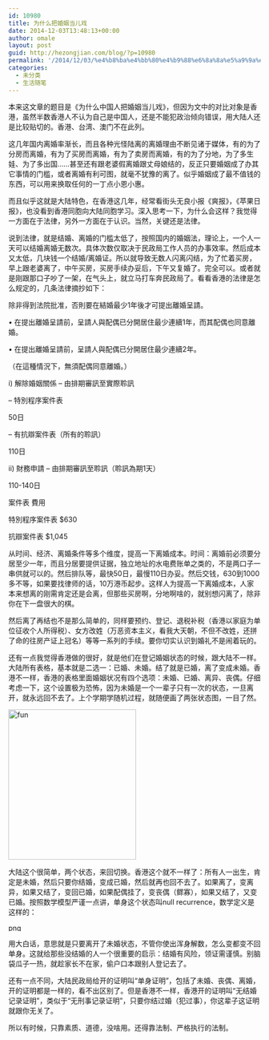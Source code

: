 ```yaml
---
id: 10980
title: 为什么把婚姻当儿戏
date: 2014-12-03T13:48:13+00:00
author: omale
layout: post
guid: http://hezongjian.com/blog/?p=10980
permalink: '/2014/12/03/%e4%b8%ba%e4%bb%80%e4%b9%88%e6%8a%8a%e5%a9%9a%e5%a7%bb%e5%bd%93%e5%84%bf%e6%88%8f/'
categories:
  - 未分类
  - 生活随笔
---
```

本来这文章的题目是《为什么中国人把婚姻当儿戏》，但因为文中的对比对象是香港，虽然半数香港人不认为自己是中国人，还是不能犯政治倾向错误，用大陆人还是比较贴切的。香港、台湾、澳门不在此列。

这几年国内离婚率渐长，而且各种光怪陆离的离婚理由不断见诸于媒体，有的为了分房而离婚，有为了买房而离婚，有为了卖房而离婚，有的为了分地，为了多生娃、为了多出国……甚至还有跟老婆假离婚跟丈母娘结的，反正只要婚姻成了办其它事情的门槛，或者离婚有利可图，就毫不犹豫的离了。似乎婚姻成了最不值钱的东西，可以用来换取任何的一丁点小恩小惠。

而且似乎这就是大陆特色，在香港这几年，经常看街头无良小报《爽报》，《苹果日报》，也没看到香港同胞向大陆同胞学习。深入思考一下，为什么会这样？我觉得一方面在于法律，另外一方面在于认识。当然，关键还是法律。

说到法律，就是结婚、离婚的门槛太低了，按照国内的婚姻法，理论上，一个人一天可以结婚离婚无数次。具体次数仅取决于民政局工作人员的办事效率。然后成本又太低，几块钱一个结婚/离婚证。所以就导致无数人闪离闪结，为了忙着买房，早上跟老婆离了，中午买房，买房手续办妥后，下午又复婚了。完全可以。或者就是刚跟那口子吵了一架，在气头上，就立马打车奔民政局了。看看香港的法律是怎么规定的，几条法律摘抄如下：

除非得到法院批准，否則要在結婚最少1年後才可提出離婚呈請。

• 在提出離婚呈請前，呈請人與配偶已分開居住最少連續1年，而其配偶也同意離婚。
  
• 在提出離婚呈請前，呈請人與配偶已分開居住最少連續2年。
  
（在這種情況下，無須配偶同意離婚。）

i) 解除婚姻關係 &#8211; 由排期審訊至實際聆訊

&#8211; 特別程序案件表
  
50日
  
&#8211; 有抗辯案件表（所有的聆訊）
  
110日
  
ii) 財務申請 &#8211; 由排期審訊至聆訊（聆訊為期1天）
  
110-140日

案件表 費用
  
特別程序案件表 $630
  
抗辯案件表 $1,045

从时间、经济、离婚条件等多个维度，提高一下离婚成本。时间：离婚前必须要分居至少一年，而且分居要提供证据，独立地址的水电费账单之类的，不是两口子一串供就可以的。然后排队等，最快50日，最慢110日办妥。然后交钱，630到1000多不等，如果要找律师的话，10万港币起步。这样人为提高一下离婚成本，人家本来想离的刚需肯定还是会离，但那些买房啊，分地啊啥的，就别想闪离了，除非你在下一盘很大的棋。

然后离了再结也不是那么简单的，同样要预约、登记、退税补税（香港以家庭为单位征收个人所得税）、女方改姓（万恶资本主义，看我大天朝，不但不改姓，还拼了命的往房产证上冠名）等等一系列的手续。要你切实认识到婚礼不是闹着玩的。

还有一点我觉得香港做的很好，就是他们在登记婚姻状态的时候，跟大陆不一样。大陆所有表格，基本就是二选一：已婚、未婚。结了就是已婚，离了变成未婚。香港不一样，香港的表格里面婚姻状况有四个选项：未婚、已婚、离异、丧偶。仔细考虑一下，这个设置极为恐怖，因为未婚是一个一辈子只有一次的状态，一旦离开，就永远回不去了。上个学期学随机过程，就随便画了两张状态图，一目了然。

[<img class="aligncenter size-medium wp-image-10981" src="http://localhost/hezongjian/wp-content/uploads/2014/12/fun-255x300.png" alt="fun" width="255" height="300" srcset="http://localhost/hezongjian/wp-content/uploads/2014/12/fun-255x300.png 255w, http://localhost/hezongjian/wp-content/uploads/2014/12/fun-768x902.png 768w, http://localhost/hezongjian/wp-content/uploads/2014/12/fun-871x1024.png 871w" sizes="(max-width: 255px) 100vw, 255px" />](http://localhost/hezongjian/wp-content/uploads/2014/12/fun.png)

大陆这个很简单，两个状态，来回切换。香港这个就不一样了：所有人一出生，肯定是未婚，然后只要你结婚，变成已婚，然后就再也回不去了。如果离了，变离异，如果又结了，变回已婚，如果配偶挂了，变丧偶（鳏寡），如果又结了，又变已婚。按照数学模型严谨一点讲，单身这个状态叫null recurrence，数学定义是这样的：

[<img class="aligncenter size-medium wp-image-10982" src="http://hezongjian.com/blog/wp-content/uploads/2014/12/png-300x15.png" alt="png" width="300" height="15" />](http://hezongjian.com/blog/wp-content/uploads/2014/12/png.png)

用大白话，意思就是只要离开了未婚状态，不管你使出浑身解数，怎么变都变不回单身。这就给那些没结婚的人一个很重要的启示：结婚有风险，领证需谨慎。别脑袋瓜子一热，就趁家长不在家，偷户口本跟别人登记去了。

还有一点不同，大陆民政局给开的证明叫“单身证明”，包括了未婚、丧偶、离婚，开的证明都是一样的，看不出区别了。但是香港不一样，香港开的证明叫“无结婚记录证明”，类似于“无刑事记录证明”，只要你结过婚（犯过事），你这辈子这证明就跟你无关了。

所以有时候，只靠素质、道德，没啥用。还得靠法制、严格执行的法制。